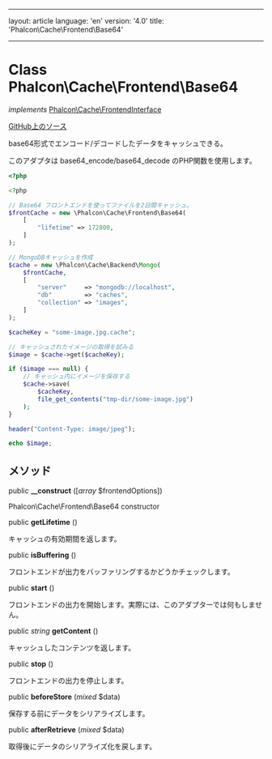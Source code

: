 * * *

layout: article language: 'en' version: '4.0' title: 'Phalcon\Cache\Frontend\Base64'

* * *

# Class **Phalcon\Cache\Frontend\Base64**

*implements* [Phalcon\Cache\FrontendInterface](Phalcon_Cache_FrontendInterface)

<a href="https://github.com/phalcon/cphalcon/tree/v4.0.0/phalcon/cache/frontend/base64.zep" class="btn btn-default btn-sm">GitHub上のソース</a>

base64形式でエンコード/デコードしたデータをキャッシュできる。

このアダプタは base64_encode/base64_decode のPHP関数を使用します。

```php
<?php

<?php

// Base64 フロントエンドを使ってファイルを2日間キャッシュ。
$frontCache = new \Phalcon\Cache\Frontend\Base64(
    [
        "lifetime" => 172800,
    ]
);

// MongoDBキャッシュを作成
$cache = new \Phalcon\Cache\Backend\Mongo(
    $frontCache,
    [
        "server"     => "mongodb://localhost",
        "db"         => "caches",
        "collection" => "images",
    ]
);

$cacheKey = "some-image.jpg.cache";

// キャッシュされたイメージの取得を試みる
$image = $cache->get($cacheKey);

if ($image === null) {
    // キャッシュ内にイメージを保存する
    $cache->save(
        $cacheKey,
        file_get_contents("tmp-dir/some-image.jpg")
    );
}

header("Content-Type: image/jpeg");

echo $image;

```

## メソッド

public **__construct** ([*array* $frontendOptions])

Phalcon\Cache\Frontend\Base64 constructor

public **getLifetime** ()

キャッシュの有効期間を返します。

public **isBuffering** ()

フロントエンドが出力をバッファリングするかどうかチェックします。

public **start** ()

フロントエンドの出力を開始します。実際には、このアダプターでは何もしません。

public *string* **getContent** ()

キャッシュしたコンテンツを返します。

public **stop** ()

フロントエンドの出力を停止します。

public **beforeStore** (*mixed* $data)

保存する前にデータをシリアライズします。

public **afterRetrieve** (*mixed* $data)

取得後にデータのシリアライズ化を戻します。